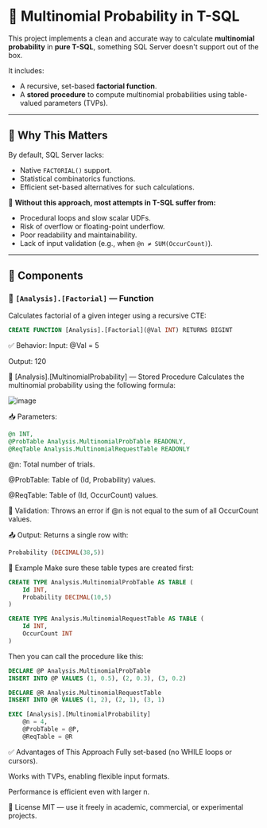 # 🎲 Multinomial Probability in T-SQL

This project implements a clean and accurate way to calculate **multinomial probability** in **pure T-SQL**, something SQL Server doesn't support out of the box.

It includes:
- A recursive, set-based **factorial function**.
- A **stored procedure** to compute multinomial probabilities using table-valued parameters (TVPs).

---

## 📐 Why This Matters

By default, SQL Server lacks:
- Native `FACTORIAL()` support.
- Statistical combinatorics functions.
- Efficient set-based alternatives for such calculations.

🔴 **Without this approach, most attempts in T-SQL suffer from:**
- Procedural loops and slow scalar UDFs.
- Risk of overflow or floating-point underflow.
- Poor readability and maintainability.
- Lack of input validation (e.g., when `@n ≠ SUM(OccurCount)`).

---

## 🧮 Components

### 🔹 `[Analysis].[Factorial]` — Function

Calculates factorial of a given integer using a recursive CTE:

```sql
CREATE FUNCTION [Analysis].[Factorial](@Val INT) RETURNS BIGINT
```

✅ Behavior:
Input: @Val = 5

Output: 120

🔹 [Analysis].[MultinomialProbability] — Stored Procedure
Calculates the multinomial probability using the following formula:

![image](https://github.com/user-attachments/assets/2f7050db-b24c-4af3-afd4-07eaec0e3448)
​
 
📥 Parameters:
```SQL
@n INT,
@ProbTable Analysis.MultinomialProbTable READONLY,
@ReqTable Analysis.MultinomialRequestTable READONLY
```

@n: Total number of trials.

@ProbTable: Table of (Id, Probability) values.

@ReqTable: Table of (Id, OccurCount) values.

🔎 Validation:
Throws an error if @n is not equal to the sum of all OccurCount values.

📤 Output:
Returns a single row with:

```SQL
Probability (DECIMAL(38,5))
```
🧪 Example
Make sure these table types are created first:

```SQL
CREATE TYPE Analysis.MultinomialProbTable AS TABLE (
    Id INT,
    Probability DECIMAL(10,5)
)

CREATE TYPE Analysis.MultinomialRequestTable AS TABLE (
    Id INT,
    OccurCount INT
)
```

Then you can call the procedure like this:

```SQL
DECLARE @P Analysis.MultinomialProbTable
INSERT INTO @P VALUES (1, 0.5), (2, 0.3), (3, 0.2)

DECLARE @R Analysis.MultinomialRequestTable
INSERT INTO @R VALUES (1, 2), (2, 1), (3, 1)

EXEC [Analysis].[MultinomialProbability]
    @n = 4,
    @ProbTable = @P,
    @ReqTable = @R
```

✅ Advantages of This Approach
Fully set-based (no WHILE loops or cursors).

Works with TVPs, enabling flexible input formats.

Performance is efficient even with larger n.

📄 License
MIT — use it freely in academic, commercial, or experimental projects.
